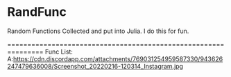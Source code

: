 # RandFunc
Random Functions Collected and put into Julia. I do this for fun.

===============================================================
Func List:
A:https://cdn.discordapp.com/attachments/769031254959587330/943626247479636008/Screenshot_20220216-120314_Instagram.jpg


